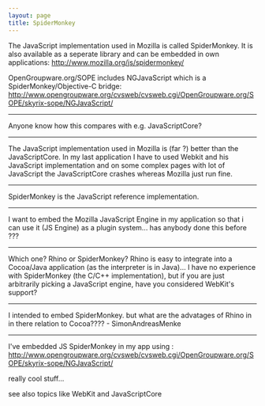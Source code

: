 ```yaml
---
layout: page
title: SpiderMonkey
---
```


The JavaScript implementation used in Mozilla is called SpiderMonkey. It is also available as a seperate library and can be embedded in own applications:
  http://www.mozilla.org/js/spidermonkey/

OpenGroupware.org/SOPE includes NGJavaScript which is a SpiderMonkey/Objective-C bridge:
  http://www.opengroupware.org/cvsweb/cvsweb.cgi/OpenGroupware.org/SOPE/skyrix-sope/NGJavaScript/
  
----

Anyone know how this compares with e.g. JavaScriptCore?

----

 The JavaScript implementation used in Mozilla is (far ?) better than the JavaScriptCore. In my last application I have to used Webkit and his JavaScript implementation and on some complex pages with lot of JavaScript the JavaScriptCore crashes whereas Mozilla just run fine.

----

SpiderMonkey is the JavaScript reference implementation.

----

I want to embed the Mozilla JavaScript Engine in my application so that i can use it (JS Engine) as a plugin system...
has anybody done this before ???

----

Which one? Rhino or SpiderMonkey?  Rhino is easy to integrate into a Cocoa/Java application (as the interpreter is in Java)... I have no experience with SpiderMonkey (the C/C++ implementation), but if you are just arbitrarily picking a JavaScript engine, have you considered WebKit's support?

----

I intended to embed SpiderMonkey. but what are the advatages of Rhino in in there relation to Cocoa????  - SimonAndreasMenke

----

I've embedded JS SpiderMonkey in my app using : http://www.opengroupware.org/cvsweb/cvsweb.cgi/OpenGroupware.org/SOPE/skyrix-sope/NGJavaScript/

really cool stuff...

see also topics like WebKit and JavaScriptCore

